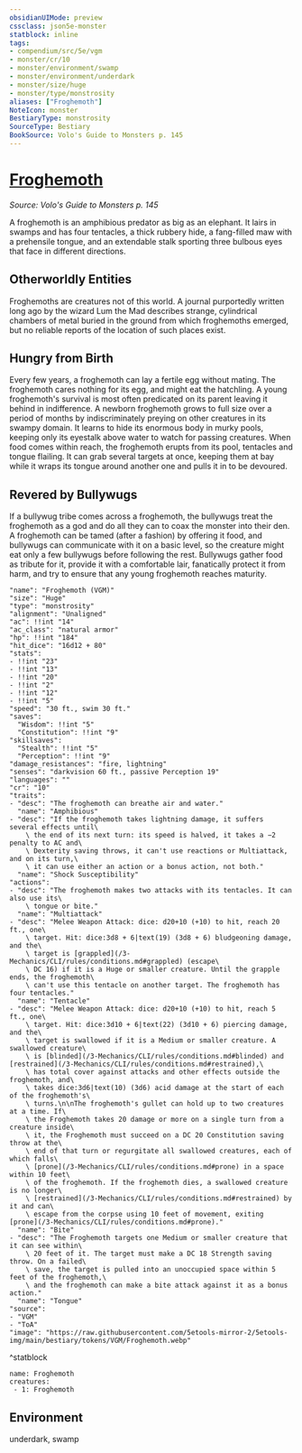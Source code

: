 ```yaml
---
obsidianUIMode: preview
cssclass: json5e-monster
statblock: inline
tags:
- compendium/src/5e/vgm
- monster/cr/10
- monster/environment/swamp
- monster/environment/underdark
- monster/size/huge
- monster/type/monstrosity
aliases: ["Froghemoth"]
NoteIcon: monster
BestiaryType: monstrosity
SourceType: Bestiary
BookSource: Volo's Guide to Monsters p. 145
---
```

# [Froghemoth](3-Mechanics\CLI\bestiary\monstrosity/froghemoth-vgm.md)
*Source: Volo's Guide to Monsters p. 145*  

A froghemoth is an amphibious predator as big as an elephant. It lairs in swamps and has four tentacles, a thick rubbery hide, a fang-filled maw with a prehensile tongue, and an extendable stalk sporting three bulbous eyes that face in different directions.

## Otherworldly Entities

Froghemoths are creatures not of this world. A journal purportedly written long ago by the wizard Lum the Mad describes strange, cylindrical chambers of metal buried in the ground from which froghemoths emerged, but no reliable reports of the location of such places exist.

## Hungry from Birth

Every few years, a froghemoth can lay a fertile egg without mating. The froghemoth cares nothing for its egg, and might eat the hatchling. A young froghemoth's survival is most often predicated on its parent leaving it behind in indifference. A newborn froghemoth grows to full size over a period of months by indiscriminately preying on other creatures in its swampy domain. It learns to hide its enormous body in murky pools, keeping only its eyestalk above water to watch for passing creatures. When food comes within reach, the froghemoth erupts from its pool, tentacles and tongue flailing. It can grab several targets at once, keeping them at bay while it wraps its tongue around another one and pulls it in to be devoured.

## Revered by Bullywugs

If a bullywug tribe comes across a froghemoth, the bullywugs treat the froghemoth as a god and do all they can to coax the monster into their den. A froghemoth can be tamed (after a fashion) by offering it food, and bullywugs can communicate with it on a basic level, so the creature might eat only a few bullywugs before following the rest. Bullywugs gather food as tribute for it, provide it with a comfortable lair, fanatically protect it from harm, and try to ensure that any young froghemoth reaches maturity.

```statblock
"name": "Froghemoth (VGM)"
"size": "Huge"
"type": "monstrosity"
"alignment": "Unaligned"
"ac": !!int "14"
"ac_class": "natural armor"
"hp": !!int "184"
"hit_dice": "16d12 + 80"
"stats":
- !!int "23"
- !!int "13"
- !!int "20"
- !!int "2"
- !!int "12"
- !!int "5"
"speed": "30 ft., swim 30 ft."
"saves":
  "Wisdom": !!int "5"
  "Constitution": !!int "9"
"skillsaves":
  "Stealth": !!int "5"
  "Perception": !!int "9"
"damage_resistances": "fire, lightning"
"senses": "darkvision 60 ft., passive Perception 19"
"languages": ""
"cr": "10"
"traits":
- "desc": "The froghemoth can breathe air and water."
  "name": "Amphibious"
- "desc": "If the froghemoth takes lightning damage, it suffers several effects until\
    \ the end of its next turn: its speed is halved, it takes a −2 penalty to AC and\
    \ Dexterity saving throws, it can't use reactions or Multiattack, and on its turn,\
    \ it can use either an action or a bonus action, not both."
  "name": "Shock Susceptibility"
"actions":
- "desc": "The froghemoth makes two attacks with its tentacles. It can also use its\
    \ tongue or bite."
  "name": "Multiattack"
- "desc": "Melee Weapon Attack: dice: d20+10 (+10) to hit, reach 20 ft., one\
    \ target. Hit: dice:3d8 + 6|text(19) (3d8 + 6) bludgeoning damage, and the\
    \ target is [grappled](/3-Mechanics/CLI/rules/conditions.md#grappled) (escape\
    \ DC 16) if it is a Huge or smaller creature. Until the grapple ends, the froghemoth\
    \ can't use this tentacle on another target. The froghemoth has four tentacles."
  "name": "Tentacle"
- "desc": "Melee Weapon Attack: dice: d20+10 (+10) to hit, reach 5 ft., one\
    \ target. Hit: dice:3d10 + 6|text(22) (3d10 + 6) piercing damage, and the\
    \ target is swallowed if it is a Medium or smaller creature. A swallowed creature\
    \ is [blinded](/3-Mechanics/CLI/rules/conditions.md#blinded) and [restrained](/3-Mechanics/CLI/rules/conditions.md#restrained),\
    \ has total cover against attacks and other effects outside the froghemoth, and\
    \ takes dice:3d6|text(10) (3d6) acid damage at the start of each of the froghemoth's\
    \ turns.\n\nThe froghemoth's gullet can hold up to two creatures at a time. If\
    \ the Froghemoth takes 20 damage or more on a single turn from a creature inside\
    \ it, the Froghemoth must succeed on a DC 20 Constitution saving throw at the\
    \ end of that turn or regurgitate all swallowed creatures, each of which falls\
    \ [prone](/3-Mechanics/CLI/rules/conditions.md#prone) in a space within 10 feet\
    \ of the froghemoth. If the froghemoth dies, a swallowed creature is no longer\
    \ [restrained](/3-Mechanics/CLI/rules/conditions.md#restrained) by it and can\
    \ escape from the corpse using 10 feet of movement, exiting [prone](/3-Mechanics/CLI/rules/conditions.md#prone)."
  "name": "Bite"
- "desc": "The Froghemoth targets one Medium or smaller creature that it can see within\
    \ 20 feet of it. The target must make a DC 18 Strength saving throw. On a failed\
    \ save, the target is pulled into an unoccupied space within 5 feet of the froghemoth,\
    \ and the froghemoth can make a bite attack against it as a bonus action."
  "name": "Tongue"
"source":
- "VGM"
- "ToA"
"image": "https://raw.githubusercontent.com/5etools-mirror-2/5etools-img/main/bestiary/tokens/VGM/Froghemoth.webp"
```
^statblock

```encounter-table
name: Froghemoth
creatures:
 - 1: Froghemoth
```

## Environment

underdark, swamp